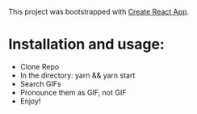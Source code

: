 This project was bootstrapped with [Create React App](https://github.com/facebookincubator/create-react-app).

# Installation and usage:

- Clone Repo
- In the directory: yarn && yarn start
- Search GIFs
- Pronounce them as GIF, not GIF
- Enjoy!
